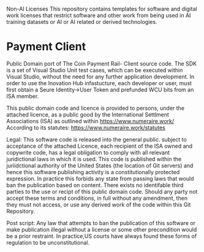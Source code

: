 Non-AI Licenses
This repository contains templates for software and digital work licenses that restrict software and other work from being used in AI training datasets or AI or AI related or derived technologies.

# Payment Client
Public Domain port of The Coin Payment Rail- Client source code.
The SDK is a set of Visual Studio Unit test cases, which can be executed within Visual Studio, without the need for any further application development. 
In order to use the Inovation Hub infastucture, each developer or user, must first obtain a Seure Identity->User Token and prefunded WCU bits from an ISA member.

This public domain code and licence is provided to persons, under the attached licence, as a public good by the International Settlment Associations (ISA) as outlined  within
https://www.numeraire.work/ 
According to its statutes:
https://www.numeraire.work/statutes

Legal: This software code is released into the general public. subject to acceptance of the attached Licence, each recipient of the ISA owned and copywrite code, has a legal obligation to comply with all relevant juridictional laws in which it is used. This code is published within the juriidctional authority of the United States (the location of Git servers) and hence this software publishing activity is a constitutionally protected expression. In practice this forbids any state from passing laws that would ban the publication based on content. There exists no identifable third parties to the use or recipt of this public domain code.
Should any party not accept these terms and conditions, in full without any amendment, then they must not access, or use any derived work of the code within this Git Repository.

Post script: Any law that attempts to ban the publication of this software or make publication illegal without a license or some other precondition would be a prior restraint. In practice,US courts have always found these forms of regulation to be unconstitutional.
